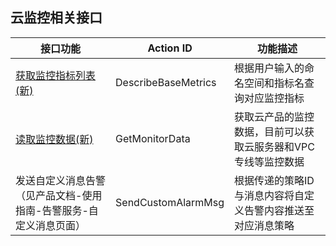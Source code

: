 ##  云监控相关接口

| 接口功能                                     | Action ID           | 功能描述                              |
| ---------------------------------------- | ------------------- | --------------------------------- |
| [获取监控指标列表(新)](/document/api/248/7630) | DescribeBaseMetrics | 根据用户输入的命名空间和指标名查询对应监控指标           |
| [读取监控数据(新)](/document/api/248/4667)| GetMonitorData      | 获取云产品的监控数据，目前可以获取云服务器和VPC专线等监控数据 |
| 发送自定义消息告警（见产品文档-使用指南-告警服务-自定义消息页面）   | SendCustomAlarmMsg | 根据传递的策略ID与消息内容将自定义告警内容推送至对应消息策略          |


